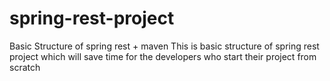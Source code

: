 # spring-rest-project
Basic Structure of spring rest + maven
This is basic structure of spring rest project which will save time for the developers who start their project from scratch
